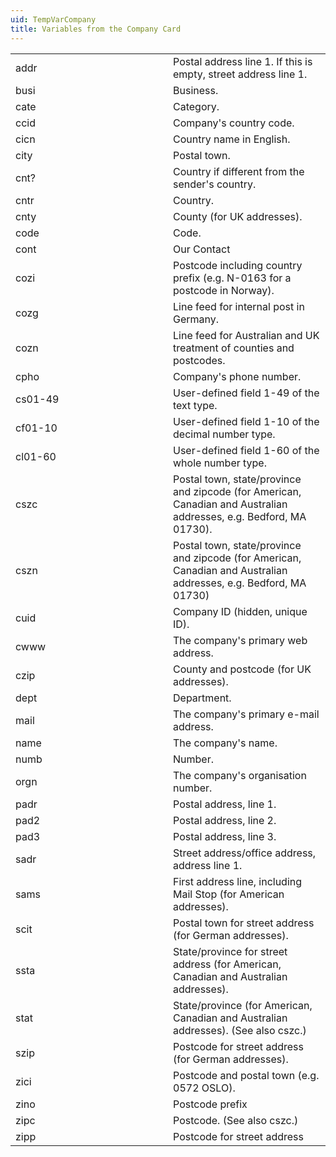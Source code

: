 ```yaml
---
uid: TempVarCompany
title: Variables from the Company Card
---
```


<table>
<colgroup>
<col width="50%" />
<col width="50%" />
</colgroup>
<tbody>
<tr class="odd">
<td>addr</td>
<td>Postal address line 1. If this is empty, street address line 1.</td>
</tr>
<tr class="even">
<td>busi</td>
<td>Business.</td>
</tr>
<tr class="odd">
<td>cate</td>
<td>Category.</td>
</tr>
<tr class="even">
<td>ccid</td>
<td>Company's country code.</td>
</tr>
<tr class="odd">
<td>cicn</td>
<td>Country name in English.</td>
</tr>
<tr class="even">
<td>city</td>
<td>Postal town.</td>
</tr>
<tr class="odd">
<td>cnt?</td>
<td>Country if different from the sender's country.</td>
</tr>
<tr class="even">
<td>cntr</td>
<td>Country.</td>
</tr>
<tr class="odd">
<td>cnty</td>
<td>County (for UK addresses).</td>
</tr>
<tr class="even">
<td>code</td>
<td>Code.</td>
</tr>
<tr class="odd">
<td>cont</td>
<td>Our Contact</td>
</tr>
<tr class="even">
<td>cozi</td>
<td>Postcode including country prefix (e.g. N-0163 for a postcode in Norway).</td>
</tr>
<tr class="odd">
<td>cozg</td>
<td>Line feed for internal post in Germany.</td>
</tr>
<tr class="even">
<td>cozn</td>
<td>Line feed for Australian and UK treatment of counties and postcodes.</td>
</tr>
<tr class="odd">
<td>cpho</td>
<td>Company's phone number.</td>
</tr>
<tr class="even">
<td>cs01-49</td>
<td>User-defined field 1-49 of the text type.</td>
</tr>
<tr class="odd">
<td>cf01-10</td>
<td>User-defined field 1-10 of the decimal number type.</td>
</tr>
<tr class="even">
<td>cl01-60</td>
<td>User-defined field 1-60 of the whole number type.</td>
</tr>
<tr class="odd">
<td>cszc</td>
<td>Postal town, state/province and zipcode (for American, Canadian and Australian addresses, e.g. Bedford, MA 01730).</td>
</tr>
<tr class="even">
<td><p>cszn</p></td>
<td>Postal town, state/province and zipcode (for American, Canadian and Australian addresses, e.g. Bedford, MA 01730)</td>
</tr>
<tr class="odd">
<td>cuid</td>
<td>Company ID (hidden, unique ID).</td>
</tr>
<tr class="even">
<td>cwww</td>
<td>The company's primary web address.</td>
</tr>
<tr class="odd">
<td>czip</td>
<td>County and postcode (for UK addresses).</td>
</tr>
<tr class="even">
<td>dept</td>
<td>Department.</td>
</tr>
<tr class="odd">
<td>mail</td>
<td>The company's primary e-mail address.</td>
</tr>
<tr class="even">
<td>name</td>
<td>The company's name.</td>
</tr>
<tr class="odd">
<td>numb</td>
<td>Number.</td>
</tr>
<tr class="even">
<td>orgn</td>
<td>The company's organisation number.</td>
</tr>
<tr class="odd">
<td>padr</td>
<td>Postal address, line 1.</td>
</tr>
<tr class="even">
<td>pad2</td>
<td>Postal address, line 2.</td>
</tr>
<tr class="odd">
<td>pad3</td>
<td>Postal address, line 3.</td>
</tr>
<tr class="even">
<td>sadr</td>
<td>Street address/office address, address line 1.</td>
</tr>
<tr class="odd">
<td>sams</td>
<td>First address line, including Mail Stop (for American addresses).</td>
</tr>
<tr class="even">
<td>scit</td>
<td>Postal town for street address (for German addresses).</td>
</tr>
<tr class="odd">
<td>ssta</td>
<td>State/province for street address (for American, Canadian and Australian addresses).</td>
</tr>
<tr class="even">
<td>stat</td>
<td>State/province (for American, Canadian and Australian addresses). (See also cszc.)</td>
</tr>
<tr class="odd">
<td>szip</td>
<td>Postcode for street address (for German addresses).</td>
</tr>
<tr class="even">
<td>zici</td>
<td>Postcode and postal town (e.g. 0572 OSLO).</td>
</tr>
<tr class="odd">
<td>zino</td>
<td>Postcode prefix</td>
</tr>
<tr class="even">
<td>zipc</td>
<td>Postcode. (See also cszc.)</td>
</tr>
<tr class="odd">
<td>zipp</td>
<td>Postcode for street address</td>
</tr>
</tbody>
</table>